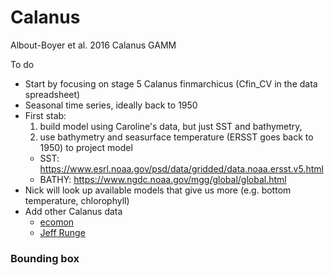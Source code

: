 # Calanus
Albout-Boyer et al. 2016 Calanus GAMM

To do
 + Start by focusing on stage 5 Calanus finmarchicus (Cfin_CV in the data spreadsheet)
 + Seasonal time series, ideally back to 1950
 + First stab: 
   1) build model using Caroline's data, but just SST and bathymetry, 
   2) use bathymetry and seasurface temperature (ERSST goes back to 1950) to project model
     - SST: https://www.esrl.noaa.gov/psd/data/gridded/data.noaa.ersst.v5.html
     - BATHY: https://www.ngdc.noaa.gov/mgg/global/global.html
 + Nick will look up available models that give us more (e.g. bottom temperature, chlorophyll)
 + Add other Calanus data
   - [ecomon](https://www.st.nmfs.noaa.gov/copepod/data/us-05101/)
   - [Jeff Runge](https://www.gmri.org/about-us/who-we-are/staff/jeffrey-runge-phd)

### Bounding box
